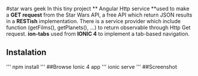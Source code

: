 #star wars geek
In this tiny project ** Angular Http service **used to make a **GET request** from the Star Wars API, a free API which return JSON results in a **RESTish** implementation. There is a service provider which include function (getFilms(), getPlanets(), ...) to return observable through Http Get request. **ion-tabs** used from **IONIC 4** to implement a tab-based navigation.

## Instalation
'''
npm install
'''
##Browse Ionic 4 app
'''
ionic serve
'''
##Screenshot
